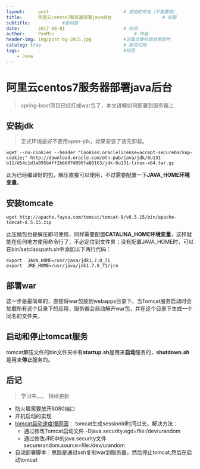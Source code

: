 ```yaml
---
layout:     post                            # 使用的布局（不需要改）
title:      阿里云centos7服务器部署java后台                   # 标题
subtitle:            #副标题
date:       2017-06-01                      # 时间
author:     PanMin                              # 作者
header-img: img/post-bg-2015.jpg            #这篇文章标题背景图片
catalog: true                               # 是否归档
tags:                                       #标签
    - Java
---
```


# 阿里云centos7服务器部署java后台
> spring-boot项目已经打成war包了，本文讲解如何部署到服务器上

## 安装jdk
> 正式环境最好不要用open-jdk，如果安装了请先卸载。

```
wget --no-cookies --header "Cookies:oraclelicense=accept-securebackup-cookie;" http://download.oracle.com/otn-pub/java/jdk/8u131-b11/d54c1d3a095b4ff2b6607d096fa80163/jdk-8u131-linux-x64.tar.gz
```
此为已经编译好的包，解压直接可以使用，不过需要配置一下**JAVA_HOME环境变量**。

## 安装tomcate

```
wget http://apache.fayea.com/tomcat/tomcat-8/v8.5.15/bin/apache-tomcat-8.5.15.zip
```
此压缩包也是解压即可使用，同样需要配置**CATALINA_HOME环境变量**，这样就能在任何地方使用命令行了，不必定位到文件夹；没有配置JAVA_HOME时，可以在bin/setclasspath.sh中添加以下两行代码：
```
export  JAVA_HOME=/usr/java/jdk1.7.0_71
export  JRE_HOME=/usr/java/jdk1.7.0_71/jre
```


## 部署war
这一步是最简单的，直接将war包放到webapps目录下，当Tomcat服务启动时会加载所有这个目录下的应用，服务器会自动解开war包，并在这个目录下生成一个同名的文件夹。

## 启动和停止tomcat服务

tomcat解压文件的bin文件夹中有**startup.sh**是用来**启动**服务的，**shutdown.sh**是用来**停止**服务的。

## 后记
> 学习中。。。 持续更新

* 防火墙需要放开8080端口
* 开机启动的实现
* [tomcat启动速度慢原因](http://www.tuicool.com/articles/uaiURzF)：
	tomcat生成sessionId时间过长，解决方法：
	* 通过修改Tomcat启动文件 -Djava.security.egd=file:/dev/urandom
	* 通过修改JRE中的java.security文件 securerandom.source=file:/dev/urandom
* 自动部署脚本：思路是通过ssh复制war到服务器，然后停止tomcat,然后在启动tomcat